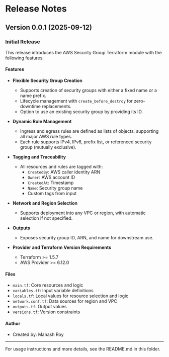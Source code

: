 # Release Notes

## Version 0.0.1 (2025-09-12)

### Initial Release

This release introduces the AWS Security Group Terraform module with the following features:

#### Features
- **Flexible Security Group Creation**
  - Supports creation of security groups with either a fixed name or a name prefix.
  - Lifecycle management with `create_before_destroy` for zero-downtime replacements.
  - Option to use an existing security group by providing its ID.

- **Dynamic Rule Management**
  - Ingress and egress rules are defined as lists of objects, supporting all major AWS rule types.
  - Each rule supports IPv4, IPv6, prefix list, or referenced security group (mutually exclusive).

- **Tagging and Traceability**
  - All resources and rules are tagged with:
    - `CreatedBy`: AWS caller identity ARN
    - `Owner`: AWS account ID
    - `CreatedAt`: Timestamp
    - `Name`: Security group name
    - Custom tags from input

- **Network and Region Selection**
  - Supports deployment into any VPC or region, with automatic selection if not specified.

- **Outputs**
  - Exposes security group ID, ARN, and name for downstream use.

- **Provider and Terraform Version Requirements**
  - Terraform >= 1.5.7
  - AWS Provider >= 6.12.0

#### Files
- `main.tf`: Core resources and logic
- `variables.tf`: Input variable definitions
- `locals.tf`: Local values for resource selection and logic
- `network.conf.tf`: Data sources for region and VPC
- `outputs.tf`: Output values
- `versions.tf`: Version constraints

#### Author
- Created by: Manash Roy

---

For usage instructions and more details, see the README.md in this folder.